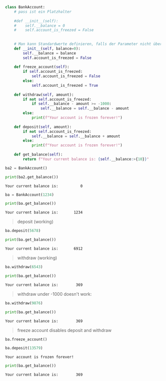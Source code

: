 ```python
class BankAccount:
    # pass ist ein Platzhalter
    
    #def __init__(self):
    #    self.__balance = 0
    #    self.account_is_freezed = False
    
    
    # Man kann Standardwerte definieren, falls der Parameter nicht übergeben wird
    def __init__(self, balance=0):
        self.__balance = balance
        self.account_is_freezed = False
        
    def freeze_account(self):
        if self.account_is_freezed:
            self.account_is_freezed = False
        else:
            self.account_is_freezed = True
    
    def withdraw(self, amount):
        if not self.account_is_freezed:
            if self.__balance - amount >= -1000:
                self.__balance = self.__balance - amount
        else:
            print(f"Your account is frozen forever!")
    
    def deposit(self, amount):
        if not self.account_is_freezed:
            self.__balance = self.__balance + amount
        else:
            print(f"Your account is frozen forever!")
            
    def get_balance(self):
        return f"Your current balance is: {self.__balance:>{10}}"
```


```python
ba2 = BankAccount()
```


```python
print(ba2.get_balance())
```

    Your current balance is:          0
    


```python
ba = BankAccount(1234)
```


```python
print(ba.get_balance())
```

    Your current balance is:       1234
    

> deposit (working)


```python
ba.deposit(5678)
```


```python
print(ba.get_balance())
```

    Your current balance is:       6912
    

> withdraw (working)


```python
ba.withdraw(6543)
```


```python
print(ba.get_balance())
```

    Your current balance is:        369
    

> withdraw under -1000 doesn't work:


```python
ba.withdraw(9876)
```


```python
print(ba.get_balance())
```

    Your current balance is:        369
    

> freeze account disables deposit and withdraw


```python
ba.freeze_account()
```


```python
ba.deposit(13579)
```

    Your account is frozen forever!
    


```python
print(ba.get_balance())
```

    Your current balance is:        369
    
